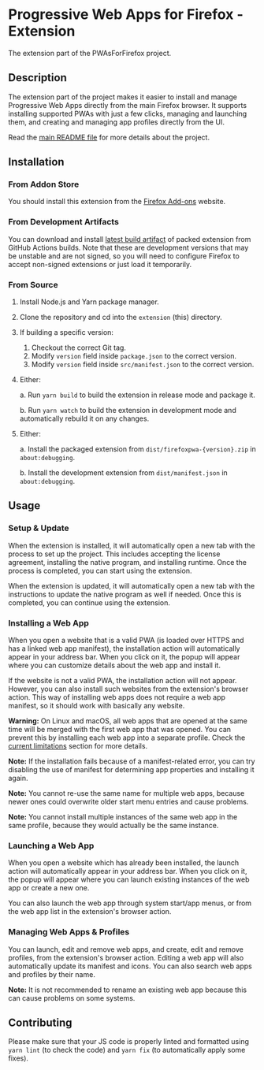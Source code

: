 Progressive Web Apps for Firefox - Extension
============================================

The extension part of the PWAsForFirefox project.

## Description

The extension part of the project makes it easier to install and manage Progressive Web Apps directly from the main Firefox browser. It supports installing supported PWAs with just a few clicks, managing and launching them, and creating and managing app profiles directly from the UI.

Read the [main README file](../README.md) for more details about the project.

## Installation

### From Addon Store

You should install this extension from the [Firefox Add-ons](https://addons.mozilla.org/firefox/addon/pwas-for-firefox/) website.

### From Development Artifacts

You can download and install [latest build artifact](https://github.com/filips123/PWAsForFirefox/actions/workflows/extension.yaml) of packed extension from GitHub Actions builds. Note that these are development versions that may be unstable and are not signed, so you will need to configure Firefox to accept non-signed extensions or just load it temporarily.

### From Source

1. Install Node.js and Yarn package manager.

2. Clone the repository and cd into the `extension` (this) directory.

3. If building a specific version:
    1. Checkout the correct Git tag.
    2. Modify `version` field inside `package.json` to the correct version.
    3. Modify `version` field inside `src/manifest.json` to the correct version.

4. Either:

   a. Run `yarn build` to build the extension in release mode and package it.

   b. Run `yarn watch` to build the extension in development mode and automatically rebuild it on any changes.

5. Either:

   a. Install the packaged extension from `dist/firefoxpwa-{version}.zip` in `about:debugging`.

   b. Install the development extension from `dist/manifest.json` in `about:debugging`.

## Usage

### Setup & Update

When the extension is installed, it will automatically open a new tab with the process to set up the project. This includes accepting the license agreement, installing the native program, and installing runtime. Once the process is completed, you can start using the extension.

When the extension is updated, it will automatically open a new tab with the instructions to update the native program as well if needed. Once this is completed, you can continue using the extension.

### Installing a Web App

When you open a website that is a valid PWA (is loaded over HTTPS and has a linked web app manifest), the installation action will automatically appear in your address bar. When you click on it, the popup will appear where you can customize details about the web app and install it.

If the website is not a valid PWA, the installation action will not appear. However, you can also install such websites from the extension's browser action. This way of installing web apps does not require a web app manifest, so it should work with basically any website.

**Warning:** On Linux and macOS, all web apps that are opened at the same time will be merged with the first web app that was opened. You can prevent this by installing each web app into a separate profile. Check the [current limitations](../README.md#current-limitations) section for more details.

**Note:** If the installation fails because of a manifest-related error, you can try disabling the use of manifest for determining app properties and installing it again.

**Note:** You cannot re-use the same name for multiple web apps, because newer ones could overwrite older start menu entries and cause problems.

**Note:** You cannot install multiple instances of the same web app in the same profile, because they would actually be the same instance.

### Launching a Web App

When you open a website which has already been installed, the launch action will automatically appear in your address bar. When you click on it, the popup will appear where you can launch existing instances of the web app or create a new one.

You can also launch the web app through system start/app menus, or from the web app list in the extension's browser action.

### Managing Web Apps & Profiles

You can launch, edit and remove web apps, and create, edit and remove profiles, from the extension's browser action. Editing a web app will also automatically update its manifest and icons. You can also search web apps and profiles by their name.

**Note:** It is not recommended to rename an existing web app because this can cause problems on some systems.

## Contributing

Please make sure that your JS code is properly linted and formatted using `yarn lint` (to check the code) and `yarn fix` (to automatically apply some fixes).
